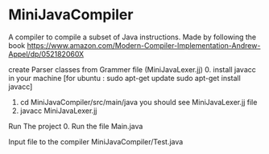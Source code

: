 # MiniJavaCompiler
A compiler to compile a subset of Java instructions. Made by following the book https://www.amazon.com/Modern-Compiler-Implementation-Andrew-Appel/dp/052182060X

create Parser classes from Grammer file (MiniJavaLexer.jj)
0. install javacc in your machine
    [for ubuntu : sudo apt-get update
    sudo apt-get install javacc]
1. cd MiniJavaCompiler/src/main/java
   you should see MiniJavaLexer.jj file
2. javacc MiniJavaLexer.jj

Run The project
0. Run the file Main.java

Input file to the compiler
MiniJavaCompiler/Test.java
